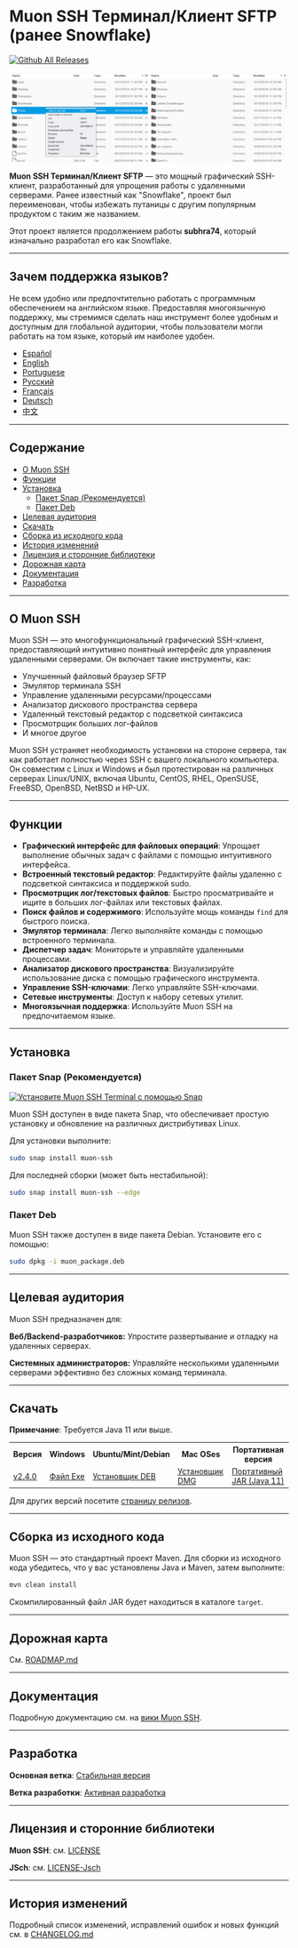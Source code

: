 # Muon SSH Терминал/Клиент SFTP (ранее Snowflake)

[![Github All Releases](https://img.shields.io/github/downloads/subhra74/snowflake/total.svg)]()

<div> <img src="https://raw.githubusercontent.com/devlinx9/muonssh-screenshots/master/file-browser/2.png"> </div> 

**Muon SSH Терминал/Клиент SFTP** — это мощный графический SSH-клиент, разработанный для упрощения работы с удаленными серверами. Ранее известный как "Snowflake", проект был переименован, чтобы избежать путаницы с другим популярным продуктом с таким же названием.

Этот проект является продолжением работы **subhra74**, который изначально разработал его как Snowflake.

---

## Зачем поддержка языков?

Не всем удобно или предпочтительно работать с программным обеспечением на английском языке. Предоставляя многоязычную поддержку, мы стремимся сделать наш инструмент более удобным и доступным для глобальной аудитории, чтобы пользователи могли работать на том языке, который им наиболее удобен.

- [Español](README_es.md)
- [English](README.md)
- [Portuguese](README_pt.md)
- [Pусский](README_ru.md)
- [Français](README_fr.md)
- [Deutsch](README_de.md)
- [中文](README_zh.md)

---

## Содержание
- [О Muon SSH](#о-muon-ssh)
- [Функции](#функции)
- [Установка](#установка)
    - [Пакет Snap (Рекомендуется)](#пакет-snap-рекомендуется)
    - [Пакет Deb](#пакет-deb)
- [Целевая аудитория](#целевая-аудитория)
- [Скачать](#скачать)
- [Сборка из исходного кода](#сборка-из-исходного-кода)
- [История изменений](#история-изменений)
- [Лицензия и сторонние библиотеки](#лицензия-и-сторонние-библиотеки)
- [Дорожная карта](#дорожная-карта)
- [Документация](#документация)
- [Разработка](#разработка)

---

## О Muon SSH
Muon SSH — это многофункциональный графический SSH-клиент, предоставляющий интуитивно понятный интерфейс для управления удаленными серверами. Он включает такие инструменты, как:
- Улучшенный файловый браузер SFTP
- Эмулятор терминала SSH
- Управление удаленными ресурсами/процессами
- Анализатор дискового пространства сервера
- Удаленный текстовый редактор с подсветкой синтаксиса
- Просмотрщик больших лог-файлов
- И многое другое

Muon SSH устраняет необходимость установки на стороне сервера, так как работает полностью через SSH с вашего локального компьютера. Он совместим с Linux и Windows и был протестирован на различных серверах Linux/UNIX, включая Ubuntu, CentOS, RHEL, OpenSUSE, FreeBSD, OpenBSD, NetBSD и HP-UX.

---

## Функции
- **Графический интерфейс для файловых операций**: Упрощает выполнение обычных задач с файлами с помощью интуитивного интерфейса.
- **Встроенный текстовый редактор**: Редактируйте файлы удаленно с подсветкой синтаксиса и поддержкой sudo.
- **Просмотрщик лог/текстовых файлов**: Быстро просматривайте и ищите в больших лог-файлах или текстовых файлах.
- **Поиск файлов и содержимого**: Используйте мощь команды `find` для быстрого поиска.
- **Эмулятор терминала**: Легко выполняйте команды с помощью встроенного терминала.
- **Диспетчер задач**: Мониторьте и управляйте удаленными процессами.
- **Анализатор дискового пространства**: Визуализируйте использование диска с помощью графического инструмента.
- **Управление SSH-ключами**: Легко управляйте SSH-ключами.
- **Сетевые инструменты**: Доступ к набору сетевых утилит.
- **Многоязычная поддержка**: Используйте Muon SSH на предпочитаемом языке.

---

## Установка

### Пакет Snap (Рекомендуется)
[![Установите Muon SSH Terminal с помощью Snap](https://snapcraft.io/muon-ssh/badge.svg)](https://snapcraft.io/muon-ssh)

Muon SSH доступен в виде пакета Snap, что обеспечивает простую установку и обновление на различных дистрибутивах Linux.

Для установки выполните:
```sh  
sudo snap install muon-ssh  
```

Для последней сборки (может быть нестабильной):
```sh  
sudo snap install muon-ssh --edge    
```

### Пакет Deb
Muon SSH также доступен в виде пакета Debian. Установите его с помощью:
```sh  
sudo dpkg -i muon_package.deb   
```

---

## Целевая аудитория
Muon SSH предназначен для:

**Веб/Backend-разработчиков:** Упростите развертывание и отладку на удаленных серверах.

**Системных администраторов:** Управляйте несколькими удаленными серверами эффективно без сложных команд терминала.

---

## Скачать
**Примечание**: Требуется Java 11 или выше.

<table>
  <tr>
    <th>Версия</th>
    <th>Windows</th>
    <th>Ubuntu/Mint/Debian</th>
    <th>Mac OSes</th>
    <th>Портативная версия</th>
  </tr>
  <tr>
    <td>
      <a href="https://github.com/devlinx9/muon-ssh/releases/download/v2.4.0/muonssh_2.4.0.deb">v2.4.0</a>
    </td>
    <td>
      <a href="https://github.com/devlinx9/muon-ssh/releases/download/v2.4.0/muonssh_2.4.0.exe">Файл Exe</a>
    </td>
    <td>
      <a href="https://github.com/devlinx9/muon-ssh/releases/download/v2.4.0/muonssh_2.4.0.deb">Установщик DEB</a>
    </td>
    <td>
      <a href="https://github.com/devlinx9/muon-ssh/releases/download/v2.4.0/muonssh_2.4.0.dmg">Установщик DMG</a>
    </td>
    <td>
      <a href="https://github.com/devlinx9/muon-ssh/releases/download/v2.4.0/muonssh_2.4.0.jar">Портативный JAR (Java 11)</a>
    </td>
  </tr>
</table>

Для других версий посетите <a href="https://github.com/devlinx9/muon-ssh/releases">страницу релизов</a>.

---

## Сборка из исходного кода
Muon SSH — это стандартный проект Maven. Для сборки из исходного кода убедитесь, что у вас установлены Java и Maven, затем выполните:

```sh  
mvn clean install  
```

Скомпилированный файл JAR будет находиться в каталоге `target`.

---

## Дорожная карта
См. [ROADMAP.md](ROADMAP.md)

---

## Документация
Подробную документацию см. на <a href="https://github.com/devlinx9/muon-ssh/wiki">вики Muon SSH</a>.

---

## Разработка
**Основная ветка**: <a href="https://github.com/devlinx9/muon-ssh">Стабильная версия</a>

**Ветка разработки**: <a href="https://github.com/devlinx9/muon-ssh/tree/develop">Активная разработка</a>

---

## Лицензия и сторонние библиотеки
**Muon SSH**: см. [LICENSE](LICENSE)

**JSch**: см. [LICENSE-Jsch](LICENSE-Jsch)

---

## История изменений
Подробный список изменений, исправлений ошибок и новых функций см. в [CHANGELOG.md](CHANGELOG.md)